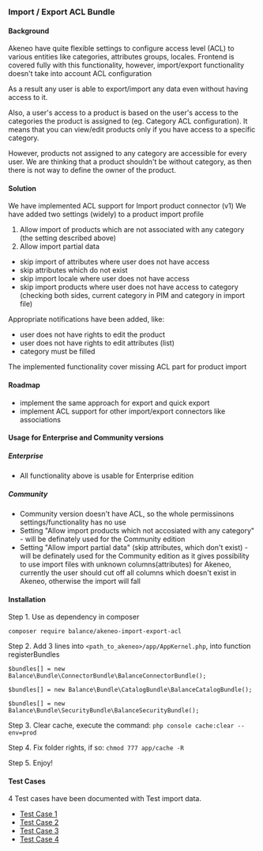 ### Import / Export ACL Bundle

#### Background
Akeneo have quite flexible settings to configure access level (ACL) to various entities like categories, attributes groups, locales. Frontend is covered fully with this functionality, however, import/export functionality doesn't take into account ACL configuration

As a result any user is able to export/import any data even without having access to it.

Also, a user's access to a product is based on the user's access to the categories the product is assigned to (eg. Category ACL configuration). It means that you can view/edit products only if you have access to a specific category. 

However, products not assigned to any category are accessible for every user. We are thinking that a product shouldn't be without category, as then there is not way to define the owner of the product.


#### Solution

We have implemented ACL support for Import product connector (v1)
We have added two settings (widely) to a product import profile

1. Allow import of products which are not associated with any category (the setting described above)
2. Allow import partial data
  * skip import of attributes where user does not have access
  * skip attributes which do not exist
  * skip import locale where user does not have access
  * skip import products where user does not have access to category (checking both sides, current category in PIM and category in import file)

Appropriate notifications have been added, like:

* user does not have rights to edit the product
* user does not have rights to edit attributes (list)
* category must be filled

The implemented functionality cover missing ACL part for product import

#### Roadmap
* implement the same approach for export and quick export
* implement ACL support for other import/export connectors like associations

#### Usage for Enterprise and Community versions
##### Enterprise
* All functionality above is usable for Enterprise edition

##### Community
* Community version doesn't have ACL, so the whole permissinons settings/functionality has no use
* Setting "Allow import products which not accosiated with any category" - will be definately used for the Community edition
* Setting "Allow import partial data" (skip attributes, which don't exist) - will be definately used for the Community edition as it gives possibility to use import files with unknown columns(attributes) for Akeneo, currently the user should cut off all columns which doesn't exist in Akeneo, otherwise the import will fall


#### Installation
Step 1. Use as dependency in composer
```
composer require balance/akeneo-import-export-acl
```

Step 2. Add 3 lines into ```<path_to_akeneo>/app/AppKernel.php```, into function registerBundles

```$bundles[] = new Balance\Bundle\ConnectorBundle\BalanceConnectorBundle();```

```$bundles[] = new Balance\Bundle\CatalogBundle\BalanceCatalogBundle();```

```$bundles[] = new Balance\Bundle\SecurityBundle\BalanceSecurityBundle();```

Step 3. Clear cache, execute the command: ```php console cache:clear --env=prod```

Step 4. Fix folder rights, if so: ```chmod 777 app/cache -R```

Step 5. Enjoy!



#### Test Cases
4 Test cases have been documented with Test import data.

* [Test Case 1](tests/Test1.md)
* [Test Case 2](tests/Test2.md)
* [Test Case 3](tests/Test3.md)
* [Test Case 4](tests/Test4.md)

